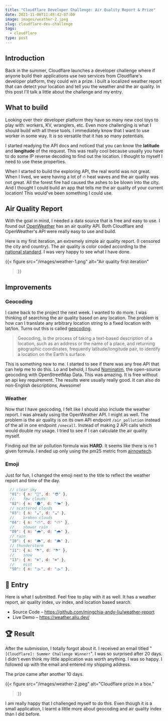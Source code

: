 ```yaml
---
title: "Cloudflare Developer Challenge: Air Quality Report & Prize"
date: 2021-11-06T11:45:42-07:00
image: images/weather-2.jpeg
slug: cloudflare-dev-challenge
tags:
  - cloudflare
type: post
---
```


## Introduction

Back in the summer, Cloudflare launches a developer challenge where if anyone build their applications use *two* services from Cloudflare's developer platform, they could win a prize. I built a localized weather report that can detect your location and tell you the weather and the air quality. In this post I'll talk a little about the challenge and my entry.


## What to build

Looking over their developer platform they have so many new cool toys to play with: workers, KV, wranglers, etc. Even more challenging is what I should build with all these tools. I immediately know that I want to use worker in some way. It is so versatile that it has so many potentials.

I started readying the API docs and noticed that you can know the **latitude** and **longitude** of the request. This was really cool because usually you have to do some IP reverse decoding to find out the location. I thought to myself I need to use these properties.

When I started to build the exploring API, the real world was not great. When I lived, we were having a lot of 🔥 heat waves and the air quality was not great. All the forest fire had caused the ashes to be blown into the city. And I thought I could build an app that tells me the air quality of your current location! This would've been something I could use.


## Air Quality Report

With the goal in mind, I needed a data source that is free and easy to use. I found out [OpenWeather](https://openweathermap.org/) has an air quality API. Both Cloudflare and OpenWeather's API were really easy to use and build.

Here is my first iteration, an extremely simple air quality report. (I censored the city and country). The air quality is color coded according to the [national standard](https://webcam.srs.fs.fed.us/test/AQI.shtml). I was very happy to see what I have done.

{{< figure
    src="/images/weather-1.png"
    alt="Air quality first iteration"
>}}


## Improvements

### Geocoding

I came back to the project the next week. I wanted to do more. I was thinking of searching the air quality based on any location. The problem is how can I translate any arbitrary location string to a fixed location with lat/lon. Turns out this is called [geocoding](https://en.wikipedia.org/wiki/Address_geocoding).

> Geocoding, is the process of taking a text-based description of a location, such as an address or the name of a place, and returning geographic coordinates, frequently latitude/longitude pair, to identify a location on the Earth's surface.

This is something new to me. I started to see if there was any free API that can help me to do this. Lo and behold, I found [Nominatim](https://nominatim.org/), the open-source geocoding with OpenStreetMap Data. This was amazing. It is free without an api key requirement. The results were usually really good. It can also do non-English descriptions, Awesome!

### Weather

Now that I have geocoding, I felt like I should also include the weather report. I was already using the OpenWeather API. I might as well. The problem is the air quality is on its own API endpoint `/air_pollution` instead of the all in one endpoint `/onecall`. Instead of making 2 API calls which would double my usage. I tried to see if I can calculate the air quality myself.

Finding out the air pollution formula was **HARD**. It seems like there is no 1 given formula. I ended up only using the pm25 metric from [airnowtech](https://forum.airnowtech.org/t/the-aqi-equation/169).

### Emoji

Just for fun, I changed the emoji next to the title to reflect the weather report and time of the day.

```js
  // clear sky
  "01": { n: "🌚", d: "😎" },
  // 	few clouds
  "02": { n: "🌑", d: "🌤" },
  // scattered clouds
  "03": { n: "☁️", d: "☁️" },
  // 	broken clouds
  "04": { n: "⛅️", d: "⛅️" },
  // 	shower rain
  "09": { n: "🌧", d: "🌧" },
  // rain
  "10": { n: "🌦", d: "🌦" },
  // thunderstorm
  "11": { n: "⛈", d: "⛈" },
  // 	snow
  "13": { n: "❄️", d: "❄️" },
  // 	mist
  "50": { n: "🌫", d: "🌫" },
```

## 🏁 Entry
Here is what I submitted. Feel free to play with it as well. It has a weather report, air quality index, uv index, and location based search.
* Source Code – https://github.com/mingchia-andy-liu/weather-report
* Live Demo – https://weather.aliu.dev/


## 🏆 Result

After the submission, I totally forgot about it. I received an email titled "`[Cloudflare]: Summer Challenge Winner!`". I was so surprised after 20 days. I didn't even think my little application was worth anything. I was so happy. I followed up with the email and entered my shipping address.

The prize came after another 10 days.

{{< figure
    src="/images/weather-2.jpeg"
    alt="Cloudflare prize in a box."
>}}

I am really happy that I challenged myself to do this. Even though it is a small application, I learnt a little more about geocoding and air quality index than I did before.
